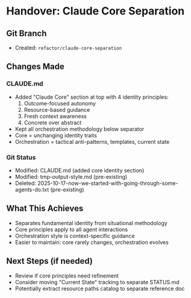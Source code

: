 # Handover: Claude Core Separation

## Git Branch
- Created: `refactor/claude-core-separation`

## Changes Made

### CLAUDE.md
- Added "Claude Core" section at top with 4 identity principles:
  1. Outcome-focused autonomy
  2. Resource-based guidance
  3. Fresh context awareness
  4. Concrete over abstract
- Kept all orchestration methodology below separator
- Core = unchanging identity traits
- Orchestration = tactical anti-patterns, templates, current state

### Git Status
- Modified: CLAUDE.md (added core identity section)
- Modified: tmp-output-style.md (pre-existing)
- Deleted: 2025-10-17-now-we-started-with-going-through-some-agents-do.txt (pre-existing)

## What This Achieves
- Separates fundamental identity from situational methodology
- Core principles apply to all agent interactions
- Orchestration style is context-specific guidance
- Easier to maintain: core rarely changes, orchestration evolves

## Next Steps (if needed)
- Review if core principles need refinement
- Consider moving "Current State" tracking to separate STATUS.md
- Potentially extract resource paths catalog to separate reference doc
